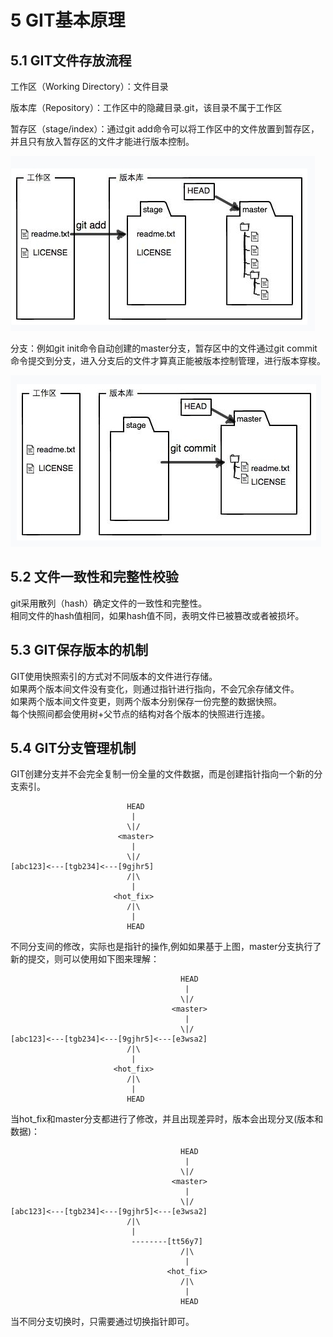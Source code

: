 # 5 GIT基本原理
## 5.1 GIT文件存放流程
工作区（Working Directory）：文件目录

版本库（Repository）：工作区中的隐藏目录.git，该目录不属于工作区

暂存区（stage/index）：通过git add命令可以将工作区中的文件放置到暂存区，并且只有放入暂存区的文件才能进行版本控制。

![](img/git-workflow-1.png)

分支：例如git init命令自动创建的master分支，暂存区中的文件通过git commit命令提交到分支，进入分支后的文件才算真正能被版本控制管理，进行版本穿梭。

![](img/git-workflow-2.png)

## 5.2 文件一致性和完整性校验
git采用散列（hash）确定文件的一致性和完整性。  
相同文件的hash值相同，如果hash值不同，表明文件已被篡改或者被损坏。  

## 5.3 GIT保存版本的机制
GIT使用快照索引的方式对不同版本的文件进行存储。  
如果两个版本间文件没有变化，则通过指针进行指向，不会冗余存储文件。    
如果两个版本间文件变更，则两个版本分别保存一份完整的数据快照。  
每个快照间都会使用树+父节点的结构对各个版本的快照进行连接。

## 5.4 GIT分支管理机制
GIT创建分支并不会完全复制一份全量的文件数据，而是创建指针指向一个新的分支索引。   
```
                          HEAD
                           |
                          \|/
                        <master>
                           |
                          \|/
[abc123]<---[tgb234]<---[9gjhr5]
                          /|\
                           |
                       <hot_fix>
                          /|\
                           |             
                          HEAD
```

不同分支间的修改，实际也是指针的操作,例如如果基于上图，master分支执行了新的提交，则可以使用如下图来理解：
```
                                      HEAD
                                       |
                                      \|/
                                    <master>
                                       |
                                      \|/
[abc123]<---[tgb234]<---[9gjhr5]<---[e3wsa2]
                          /|\
                           |
                       <hot_fix>
                          /|\
                           |             
                          HEAD
```
当hot_fix和master分支都进行了修改，并且出现差异时，版本会出现分叉(版本和数据)：
```
                                      HEAD
                                       |
                                      \|/
                                    <master>
                                       |
                                      \|/
[abc123]<---[tgb234]<---[9gjhr5]<---[e3wsa2]
                          /|\
                           |
                           --------[tt56y7]
                                      /|\
                                       |
                                   <hot_fix>
                                      /|\
                                       |             
                                      HEAD
```
当不同分支切换时，只需要通过切换指针即可。